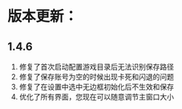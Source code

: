 # 版本更新：

## 1.4.6

1. 修复了首次启动配置游戏目录后无法识别保存路径
2. 修复了保存账号为空的时候出现卡死和闪退的问题
3. 修复了在设置中选中无边框初始化后不生效和保存
4. 优化了所有界面，您现在可以随意调节主窗口大小